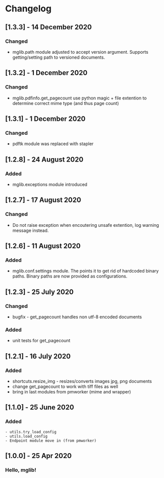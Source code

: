 
# Changelog

## [1.3.3] - 14 December 2020

### Changed

- mglib.path module adjusted to accept version argument. Supports
    getting/setting path to versioned documents.

## [1.3.2] - 1 December 2020

### Changed

 - mglib.pdfinfo.get_pagecount use python magic + file extention to determine correct mime type (and thus page count)

## [1.3.1] - 1 December 2020

### Changed

- pdftk module was replaced with stapler


## [1.2.8] - 24 August 2020

### Added

- mglib.exceptions module introduced


## [1.2.7] - 17 August 2020

### Changed

- Do not raise exception when encoutering unsafe extention, log warning message instead.

## [1.2.6] - 11 August 2020

### Added

- mglib.conf.settings module. The points it to get rid of hardcoded binary paths. Binary paths are now provided as configurations.


## [1.2.3] - 25 July 2020

### Changed

  - bugfix - get_pagecount handles non utf-8 encoded documents

### Added

- unit tests for get_pagecount

## [1.2.1] - 16 July 2020

### Added
 
  - shortcuts.resize_img - resizes/converts images jpg, png documents
  - change get_pagecount to work with tiff files as well
  - bring in last modules from pmworker (mime and wrapper)

## [1.1.0] - 25 June 2020

### Added 
    - utils.try_load_config
    - utils.load_config
    - Endpoint module move in (from pmworker)

## [1.0.0] - 25 Apr 2020

### Hello, mglib!

